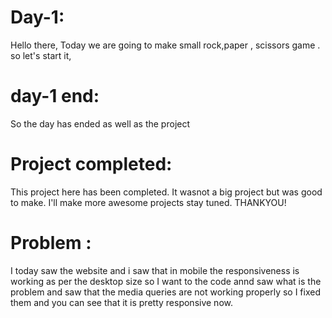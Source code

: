 # Day-1:
Hello there, Today we are going to make small rock,paper , scissors game . so let's start it,

# day-1 end:
So the day has ended as well as the project

# Project completed:
This project here has been completed. It wasnot a big project but was good to make. I'll make more awesome projects stay tuned. THANKYOU!





# Problem :
I today saw the website and i saw that in mobile the responsiveness is working as per the desktop size so I want to the code annd saw what is the problem and saw that the media queries are not working properly so I fixed them and you can see that it is pretty responsive now.